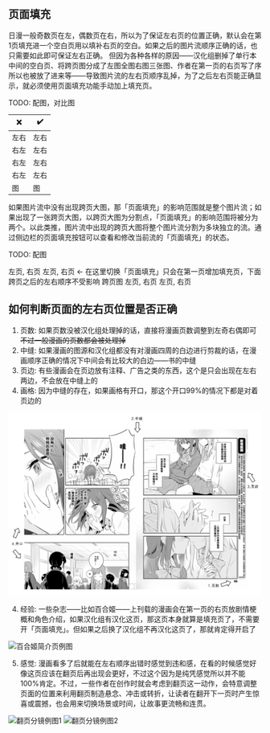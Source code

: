 ## 页面填充

日漫一般奇数页在左，偶数页在右，所以为了保证左右页的位置正确，默认会在第1页填充进一个空白页用以填补右页的空白。如果之后的图片流顺序正确的话，也只需要如此即可保证左右正确。
但因为各种各样的原因——汉化组删掉了单行本中间的空白页、将跨页图分成了左图全图右图三张图、作者在第一页的右页写了序所以也被放了进来等——导致图片流的左右页顺序乱掉，为了之后左右页能正确显示，就必须使用页面填充功能手动加上填充页。

TODO: 配图，对比图

| ❌ | ✔️ |
| ---- | ---- |
| 左右 | 左右 |
| 右左 | 左右 |
| 右左 | 左右 |
| 右左 | 左右 |
| 图 | 图 |

如果图片流中没有出现跨页大图，那「页面填充」的影响范围就是整个图片流；如果出现了一张跨页大图，以跨页大图为分割点，「页面填充」的影响范围将被分为两个。以此类推，图片流中出现的跨页大图将整个图片流分割为多块独立的流。通过侧边栏的页面填充按钮可以查看和修改当前流的「页面填充」的状态。

TODO: 配图

左页, 右页
左页, 右页 <- 在这里切换「页面填充」只会在第一页增加填充页，下面跨页之后的左右顺序不受影响
  跨页图
左页, 右页
左页, 右页

## 如何判断页面的左右页位置是否正确

1. 页数: 如果页数没被汉化组处理掉的话，直接将漫画页数调整到左奇右偶即可~~不过一般漫画的页数都会被处理掉~~
2. 中缝: 如果漫画的图源和汉化组都没有对漫画四周的白边进行剪裁的话，在漫画顺序正确的情况下中间会有比较大的白边——书的中缝
3. 页边: 有些漫画会在页边放有注释、广告之类的东西，这个是只会出现在左右两边，不会放在中缝上的
4. 画格: 因为中缝的存在，如果画格有开口，那这个开口99%的情况下都是对着页边的

![判断左右页位置例图](/images/判断左右页位置例图.png)

4. 经验: 一些杂志——比如百合姬——上刊载的漫画会在第一页的右页放剧情梗概和角色介绍，如果汉化组有汉化这页，那这页本身就算是填充页了，不需要开「页面填充」。但如果之后换了汉化组不再汉化这页了，那就肯定得开启了

![百合姬简介页例图](/images/百合姬简介页例图.png)

5. 感觉: 漫画看多了后就能在左右顺序出错时感觉到违和感，在看的时候感觉好像这页应该在翻页后再出现会更好，不过这个因为是纯凭感觉所以并不能100%肯定。不过，一些作者在创作时就会考虑到翻页这一动作，会特意调整页面的位置来利用翻页制造悬念、冲击或转折，让读者在翻开下一页时产生惊喜或震撼，也会用来切换场景或时间，让故事更流畅和连贯。

![翻页分镜例图1](/images/翻页分镜例图1.png)
![翻页分镜例图2](/images/翻页分镜例图2.png)

